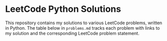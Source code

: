 # LeetCode Python Solutions

This repository contains my solutions to various LeetCode problems, written in Python. The table below in `problems.md` tracks each problem with links to my solution and the corresponding LeetCode problem statement.
